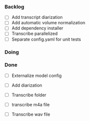 
### Backlog

- [ ] Add transcript diarization  
- [ ] Add automatic volume normalization  
- [ ] Add dependency installer  
- [ ] Transcribe parallelized  
- [ ] Separate config.yaml for unit tests  

### Doing


### Done

- [ ] Externalize model config  
- [ ] Add diarization  
- [ ] Transcribe folder  
- [ ] transcribe m4a file  
- [ ] Transcribe wav file  

